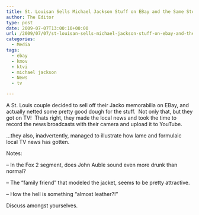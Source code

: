 ```yaml
---
title: St. Louisan Sells Michael Jackson Stuff on EBay and the Same Story to Two Stations
author: The Editor
type: post
date: 2009-07-07T13:00:10+00:00
url: /2009/07/07/st-louisan-sells-michael-jackson-stuff-on-ebay-and-the-same-story-to-two-stations/
categories:
  - Media
tags:
  - ebay
  - kmov
  - ktvi
  - michael jackson
  - News
  - tv

---
```

A St. Louis couple decided to sell off their Jacko memorabilia on EBay, and actually netted some pretty good dough for the stuff.  Not only that, but they got on TV!  Thats right, they made the local news and took the time to record the news broadcasts with their camera and upload it to YouTube.

&#8230;they also, inadvertently, managed to illustrate how lame and formulaic local TV news has gotten.



Notes:

&#8211; In the Fox 2 segment, does John Auble sound even more drunk than normal?

&#8211; The &#8220;family friend&#8221; that modeled the jacket, seems to be pretty attractive.

&#8211; How the hell is something &#8220;almost leather?!&#8221;

Discuss amongst yourselves.